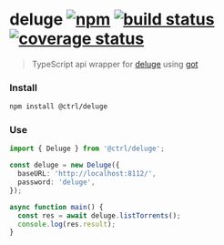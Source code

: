 # deluge [![npm](https://img.shields.io/npm/v/@ctrl/deluge.svg?maxAge=3600)](https://www.npmjs.com/package/deluge) [![build status](https://travis-ci.com/TypeCtrl/deluge.svg?branch=master)](https://travis-ci.org/typectrl/deluge) [![coverage status](https://codecov.io/gh/typectrl/deluge/branch/master/graph/badge.svg)](https://codecov.io/gh/typectrl/deluge)

> TypeScript api wrapper for [deluge](https://deluge-torrent.org/) using [got](https://github.com/sindresorhus/got)

### Install

```bash
npm install @ctrl/deluge
```

### Use

```ts
import { Deluge } from '@ctrl/deluge';

const deluge = new Deluge({
  baseURL: 'http://localhost:8112/',
  password: 'deluge',
});

async function main() {
  const res = await deluge.listTorrents();
  console.log(res.result);
}
```
